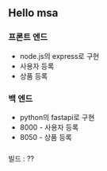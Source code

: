 ## Hello msa

### 프론트 엔드
+ node.js의 express로 구현
+ 사용자 등록
+ 상품 등록

### 백 엔드
+ python의 fastapi로 구현
+ 8000 - 사용자 등록
+ 8050 - 상품 등록

###
빌드 : ??
